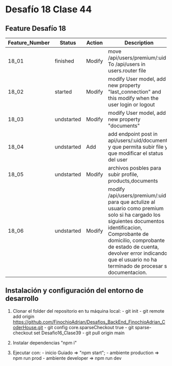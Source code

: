 # Desafío 18 Clase 44

## Feature Desafío 18
|Feature_Number |  Status        | Action |  Description |
|---------------|----------------|--------|---------|
| 18_01         |   finished     | Modify |  move /api/users/premium/:uid To /api/users in users.router file |
| 18_02         |   started      | Modify |  modify User model, add new property "last_connection" and this modify when the user login or logout |
| 18_03         |   undstarted   | Modify |  modify User model, add new property "documents"  |
| 18_04         |   undstarted   | Add    |  add endpoint post in api/users/:uid/documents y que permita subir file y que modificar el status del user |
| 18_05         |   undstarted   | Modify |  archivos posbles para subir profile, products,documents |
| 18_06         |   undstarted   | Modify |  modify /api/users/premium/:uid para que actulize al usuario como premium solo si ha cargado los siguientes documentos identificacion, Comprobante de domicilio, comprobante de estado de cuenta, devolver error indicando que el usuario no ha terminado de procesar su documentacion. |

## Instalación y configuración del entorno de desarrollo

1. Clonar el folder del repositorio en tu máquina local:
        - git init
        - git remote add origin <https://github.com/FinochioAdrian/Desafios_BackEnd_FinochioAdrian_CoderHouse.git>
        - git config core.sparseCheckout true
        - git sparse-checkout set Desafio16_Clase39
        - git pull origin main

2. Instalar dependencias "npm i"

3. Ejecutar con:
        - inicio Guiado => "npm start";
        - ambiente production => npm run prod
        - ambiente developer => npm run dev
